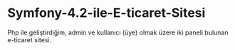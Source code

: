 # Symfony-4.2-ile-E-ticaret-Sitesi
Php ile geliştirdiğim, admin ve kullanıcı (üye) olmak üzere iki paneli bulunan e-ticaret sitesi.
